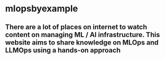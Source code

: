 # mlopsbyexample

## There are a lot of places on internet to watch content on managing ML / AI infrastructure. This website aims to share knowledge on MLOps and LLMOps using a hands-on approach
